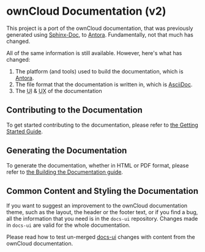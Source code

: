 # ownCloud Documentation (v2)

This project is a port of the ownCloud documentation, that was previously generated using [Sphinx-Doc](http://www.sphinx-doc.org), to [Antora](./docs/what-is-antora.md).
Fundamentally, not that much has changed.

All of the same information is still available.
However, here's what has changed:

1. The platform (and tools) used to build the documentation, which is [Antora](./docs/what-is-antora.md).
2. The file format that the documentation is written in, which is [AsciiDoc](./docs/what-is-asciidoc.md).
3. The <abbr title="User Interface">UI</abbr> & <abbr title="User Experience">UX</abbr> of the documentation

## Contributing to the Documentation

To get started contributing to the documentation, please refer to [the Getting Started Guide](./docs/getting-started.md).

## Generating the Documentation

To generate the documentation, whether in HTML or PDF format, please refer to [the Building the Documentation guide](./docs/build-the-docs.md).

## Common Content and Styling the Documentation

If you want to suggest an improvement to the ownCloud documentation theme, such as the layout, the header or the footer text, or if you find a bug, all the information that you need is in the `docs-ui` repository.
Changes made in `docs-ui` are valid for the whole documentation.

Please read how to test un-merged [docs-ui](./docs/test-ui-bundle.md) changes with content from the ownCloud documentation.


